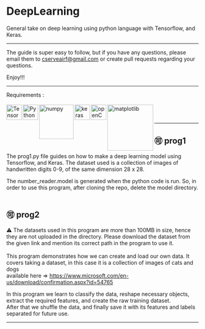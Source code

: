 # DeepLearning

General take on deep learning using python language with Tensorflow, and Keras.

***
The guide is super easy to follow, but if you have any questions, please email them to cserveairf@gmail.com or create pull requests regarding your questions.

Enjoy!!!

***

Requirements :  
<br>
<img align="left" alt="TensorFlow" width="40px" src="https://img.icons8.com/color/2x/tensorflow.png">
<img align="left" alt="Python" width="40px" src="https://img.icons8.com/color/72/python.png">
<img align="left" alt="numpy" width="90px" src="https://upload.wikimedia.org/wikipedia/commons/thumb/3/31/NumPy_logo_2020.svg/640px-NumPy_logo_2020.svg.png">
<img align="left" alt="keras" width="40px" src="https://upload.wikimedia.org/wikipedia/commons/thumb/a/ae/Keras_logo.svg/512px-Keras_logo.svg.png">
<img align="left" alt="openCV" width="40px" src="https://pics.freeicons.io/uploads/icons/png/2084117441551941714-512.png">
<img align="left" alt="matplotlib" width="120px" src="https://matplotlib.org/3.1.1/_static/logo2_compressed.svg"><br>
<br>
***
## 🉑 prog1
The prog1.py file guides on how to make a deep learning model using Tensorflow, and Keras. The dataset used is a collection of images of handwritten digits 0-9, of the same dimension 28 x 28.

The number_reader.model is generated when the python code is run. So, in order to use this program, after cloning the repo, delete the model directory. 
<br>
<br>
## 🉑 prog2
   ⚠️ The datasets used in this program are more than 100MB in size, hence they are not uploaded in the directory. Please download the dataset from the given link and mention its correct path in the program to use it.<br>
<br>
This program demonstrates how we can create and load our own data. It covers taking a dataset, in this case it is a collection of images of cats and dogs  
   available here => https://www.microsoft.com/en-us/download/confirmation.aspx?id=54765  

In this program we learn to classify the data, reshape necessary objects, extract the required features, and create the raw training dataset.  
   After that we shuffle the data, and finally save it with its features and labels separated for future use.
***

